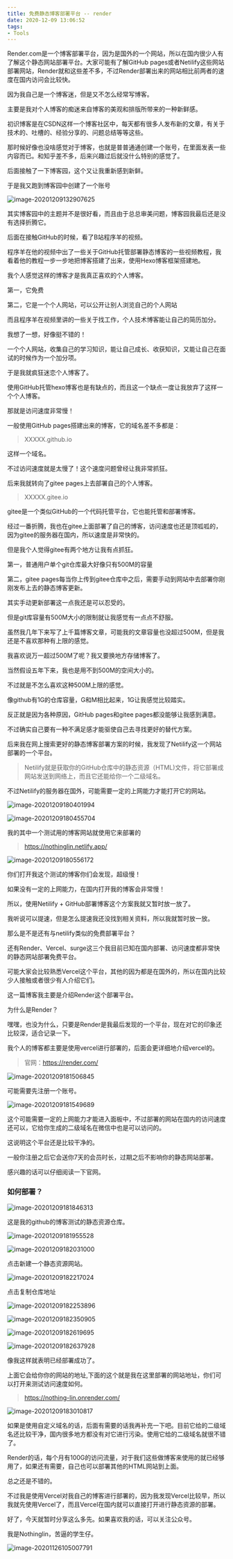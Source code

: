 ```yaml
---
title: 免费静态博客部署平台 -- render
date: 2020-12-09 13:06:52
tags:
- Tools
---
```


Render.com是一个博客部署平台，因为是国外的一个网站，所以在国内很少人有了解这个静态网站部署平台。大家可能有了解GitHub pages或者Netilify这些网站部署网站，Render就和这些差不多，不过Render部署出来的网站相比前两者的速度在国内访问会比较快。<!-- more -->

因为我自己是一个博客迷，但是又不怎么经常写博客。

主要是我对个人博客的痴迷来自博客的美观和排版所带来的一种新鲜感。

初识博客是在CSDN这样一个博客社区中，每天都有很多人发布新的文章，有关于技术的、吐槽的、经验分享的、问题总结等等这些。

那时候好像也没啥感觉对于博客，也就是普普通通创建一个账号，在里面发表一些内容而已。和知乎差不多，后来兴趣过后就没什么特别的感觉了。

后面接触了一下博客园，这个又让我重新感到新鲜。

于是我又跑到博客园中创建了一个账号



![image-20201209132907625](https://gitee.com//nothing-lin/picture/raw/master/img/20201209184433.png)



其实博客园中的主题并不是很好看，而且由于总总审美问题，博客园我最后还是没有选择折腾它。

后面在接触GitHub的时候，看了B站程序羊的视频。

程序羊在他的视频中出了一些关于GitHub托管部署静态博客的一些视频教程，我看着他的教程一步一步地把博客搭建了出来，使用Hexo博客框架搭建地。

我个人感觉这样的博客才是我真正喜欢的个人博客。

第一，它免费

第二，它是一个个人网站，可以公开让别人浏览自己的个人网站

而且程序羊在视频里讲的一些关于找工作，个人技术博客能让自己的简历加分。

我想了一想，好像挺不错的！

一个个人网站，收集自己的学习知识，能让自己成长、收获知识，又能让自己在面试的时候作为一个加分项。

于是我就疯狂迷恋个人博客了。

使用GitHub托管hexo博客也是有缺点的，而且这一个缺点一度让我放弃了这样一个个人博客。

那就是访问速度非常慢！

一般使用GitHub pages搭建出来的博客，它的域名差不多都是：

> XXXXX.github.io

这样一个域名。

不过访问速度就是太慢了！这个速度问题曾经让我非常抓狂。

后来我就转向了gitee pages上去部署自己的个人博客。

> XXXXX.gitee.io

gitee是一个类似GitHub的一个代码托管平台，它也能托管和部署博客。

经过一番折腾，我也在gitee上面部署了自己的博客，访问速度也还是顶呱呱的，因为gitee的服务器在国内，所以速度是非常快的。

但是我个人觉得gitee有两个地方让我有点抓狂。

第一，普通用户单个git仓库最大好像只有500M的容量

第二，gitee pages每当你上传到gitee仓库中之后，需要手动到网站中去部署你刚刚发布上去的静态博客更新。

其实手动更新部署这一点我还是可以忍受的。

但是git库容量有500M大小的限制就让我感觉有一点点不舒服。

虽然我几年下来写了上千篇博客文章，可能我的文章容量也没超过500M，但是我还是不喜欢那种有上限的感觉。

我喜欢说万一超过500M了呢？我又要换地方存储博客了。

当然假设五年下来，我也是用不到500M的空间大小的。

不过就是不怎么喜欢这种500M上限的感觉。

像github有1G的仓库容量，G和M相比起来，1G让我感觉比较踏实。

反正就是因为各种原因，GitHub pages和gitee pages都没能够让我感到满意。

不过确实自己要有一种不满足感才能驱使自己去寻找更好的替代方案。

后来我在网上搜索更好的静态博客部署方案的时候，我发现了Netilify这一个网站部署的一个平台。

> Netilify就是获取你的GitHub仓库中的静态资源（HTML)文件，将它部署成网站发送到网络上，而且它还能给你一个二级域名。

不过Netilify的服务器在国外，可能需要一定的上网能力才能打开它的网站。



![image-20201209180401994](https://gitee.com//nothing-lin/picture/raw/master/img/20201209184521.png)



![image-20201209180455704](https://gitee.com//nothing-lin/picture/raw/master/img/20201209184529.png)



我的其中一个测试用的博客网站就使用它来部署的

> https://nothinglin.netlify.app/



![image-20201209180556172](https://gitee.com//nothing-lin/picture/raw/master/img/20201209184535.png)



你们打开我这个测试的博客你们会发现，超级慢！

如果没有一定的上网能力，在国内打开我的博客会非常慢！

所以，使用Netilify + GitHub部署博客这个方案我就又暂时放一放了。

我听说可以提速，但是怎么提速我还没找到相关资料，所以我就暂时放一放。

那么是不是还有与netilify类似的免费部署平台？

还有Render、Vercel、surge这三个我目前已知在国内部署、访问速度都非常快的静态网站部署免费平台。

可能大家会比较熟悉Vercel这个平台，其他的因为都是在国外的，所以在国内比较少人接触或者很少有人介绍它们。

这一篇博客我主要是介绍Render这个部署平台。

为什么是Render？

嘿嘿，也没为什么，只要是Render是我最后发现的一个平台，现在对它的印象还比较深，适合记录一下。

我个人的博客都主要是使用vercel进行部署的，后面会更详细地介绍vercel的。

> 官网：https://render.com/



![image-20201209181506845](https://gitee.com//nothing-lin/picture/raw/master/img/20201209184542.png)



可能需要先注册一个账号。



![image-20201209181549689](https://gitee.com//nothing-lin/picture/raw/master/img/20201209184554.png)



这个可能需要一定的上网能力才能进入面板中，不过部署的网站在国内的访问速度还可以，它给你生成的二级域名在微信中也是可以访问的。

这说明这个平台还是比较干净的。

一般你注册之后它会送你7天的会员时长，过期之后不影响你的静态网站部署。

感兴趣的话可以仔细阅读一下官网。

### 如何部署？



![image-20201209181846313](https://gitee.com//nothing-lin/picture/raw/master/img/20201209184558.png)



这是我的github的博客测试的静态资源仓库。



![image-20201209181955528](https://gitee.com//nothing-lin/picture/raw/master/img/20201209184604.png)



![image-20201209182031000](https://gitee.com//nothing-lin/picture/raw/master/img/20201209184608.png)



点击新建一个静态资源网站。



![image-20201209182217024](https://gitee.com//nothing-lin/picture/raw/master/img/20201209184613.png)



点击复制仓库地址



![image-20201209182253896](https://gitee.com//nothing-lin/picture/raw/master/img/20201209184619.png)



![image-20201209182350905](https://gitee.com//nothing-lin/picture/raw/master/img/20201209184625.png)



![image-20201209182619695](https://gitee.com//nothing-lin/picture/raw/master/img/20201209184629.png)



![image-20201209182637928](https://gitee.com//nothing-lin/picture/raw/master/img/20201209184634.png)



像我这样就表明已经部署成功了。

上面它会给你你的网站的地址,下面的这个就是我在这里部署的网站地址，你们可以打开来测试访问速度如何。

> https://nothing-lin.onrender.com/



![image-20201209183010817](https://gitee.com//nothing-lin/picture/raw/master/img/20201209184639.png)



如果是使用自定义域名的话，后面有需要的话我再补充一下吧。目前它给的二级域名还比较干净，国内很多地方都没有对它进行污染。使用它给的二级域名就很不错了。

Render的话，每个月有100G的访问流量，对于我们这些做博客来使用的就已经够用了，如果还有需要，自己也可以部署其他的HTML网站到上面。

总之还是不错的。

不过我是使用Vercel对我自己的博客进行部署的，因为我发现Vercel比较早，所以我就先使用Vercel了，而且Vercel在国内就可以直接打开进行静态资源的部署。

好了，今天就暂时分享这么多先。如果喜欢我的话，可以关注公众号。

我是Nothinglin，苦逼的学生仔。

![image-20201126105007791](https://NothingLin.coding.net/p/picture/d/picture/git/raw/master/2020/11/26/20201126105010.png)